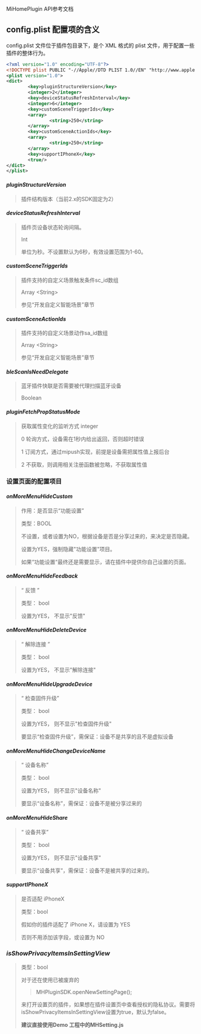 MiHomePlugin API参考文档

## config.plist 配置项的含义

config.plist 文件位于插件包目录下，是个 XML 格式的 plist 文件，用于配置一些插件的整体行为。

```xml
<?xml version="1.0" encoding="UTF-8"?>
<!DOCTYPE plist PUBLIC "-//Apple//DTD PLIST 1.0//EN" "http://www.apple.com/DTDs/PropertyList-1.0.dtd">
<plist version="1.0">
<dict>
        <key>pluginStructureVersion</key>
        <integer>2</integer>
        <key>deviceStatusRefreshInterval</key>
        <integer>6</integer>
        <key>customSceneTriggerIds</key>
        <array>
                <string>250</string>
        </array>
        <key>customSceneActionIds</key>
        <array>
                <string>250</string>
        </array>
  	 	<key>supportIPhoneX</key>
		<true/>
</dict>
</plist>
```

#### *pluginStructureVersion*
>插件结构版本（当前2.x的SDK固定为2）

#### *deviceStatusRefreshInterval*
>插件页设备状态轮询间隔。
>
>Int
>
>单位为秒。不设置默认为6秒，有效设置范围为1-60。

#### *customSceneTriggerIds*
>插件支持的自定义场景触发条件sc_id数组
>
>Array \<String\>
>
>参见“开发自定义智能场景”章节

#### *customSceneActionIds*
>插件支持的自定义场景动作sa_id数组
>
>Array \<String\>
>
>参见“开发自定义智能场景”章节

#### *bleScanIsNeedDelegate*

> 蓝牙插件快联是否需要被代理扫描蓝牙设备
>
> Boolean 

#### *pluginFetchPropStatusMode*

> 获取属性变化的监听方式
> integer<!-- 0 polling, 1 subscribe, 2 not get-->
>
> 0 轮询方式，设备需在1秒内给出返回，否则超时错误
>
> 1 订阅方式，通过mipush实现，前提是设备需把属性值上报后台
>
> 2 不获取，则调用相关注册函数被忽略，不获取属性值


### 设置页面的配置项目

#### *onMoreMenuHideCustom*

> 作用：是否显示“功能设置”
>
> 类型：BOOL
>
> 不设置，或者设置为NO，根据设备是否是分享过来的，来决定是否隐藏。 
>
> 设置为YES，强制隐藏"功能设置"项目。
>
> 如果“功能设置“最终还是需要显示，请在插件中提供你自己设置的页面。


#### *onMoreMenuHideFeedback*

> “ 反馈 ”
>
>  类型： bool
>
>  设置为YES， 不显示"反馈"

#### *onMoreMenuHideDeleteDevice*

> “ 解除连接 ”
>
>  类型： bool
>
>  设置为YES， 不显示"解除连接"


#### *onMoreMenuHideUpgradeDevice*

> “ 检查固件升级”
>
>  类型： bool
>
>  设置为YES， 则不显示"检查固件升级"
>
>  要显示“检查固件升级”，需保证：设备不是共享的且不是虚拟设备

#### *onMoreMenuHideChangeDeviceName*

> “ 设备名称”
>
>  类型： bool
>
>  设置为YES， 则不显示"设备名称"
>
>  要显示“设备名称”，需保证：设备不是被分享过来的


#### *onMoreMenuHideShare*

> “ 设备共享”
>
>  类型： bool
>
>  设置为YES， 则不显示"设备共享"
>
>  要显示“设备共享”，需保证：设备不是被共享的过来的。

#### *supportIPhoneX*

> 是否适配 iPhoneX
>
> 类型：bool
>
> 假如你的插件适配了 iPhone X，请设置为 YES
>
> 否则不用添加该字段，或设置为 NO
### *isShowPrivacyItemsInSettingView*
>  类型：bool
> 
>  对于还在使用已被废弃的
>
>>MHPluginSDK.openNewSettingPage();
> 
>  来打开设置页的插件，如果想在插件设置页中查看授权的隐私协议。需要将isShowPrivacyItemsInSettingView设置为true，默认为false。
>
> __建议直接使用Demo 工程中的MHSetting.js__




